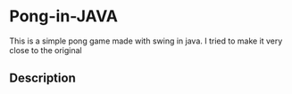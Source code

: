 # Pong-in-JAVA
This is a simple pong game made with swing in java. I tried to make it very close to the original 

## Description

